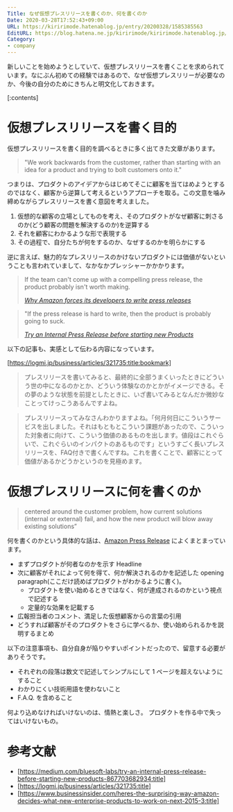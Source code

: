 ```yaml
---
Title: なぜ仮想プレスリリースを書くのか、何を書くのか
Date: 2020-03-28T17:52:43+09:00
URL: https://kiririmode.hatenablog.jp/entry/20200328/1585385563
EditURL: https://blog.hatena.ne.jp/kiririmode/kiririmode.hatenablog.jp/atom/entry/26006613541624244
Category:
- company
---
```


新しいことを始めようとしていて、仮想プレスリリースを書くことを求められています。なにぶん初めての経験ではあるので、なぜ仮想プレスリリーが必要なのか、今後の自分のためにきちんと明文化しておきます。

[:contents]

# 仮想プレスリリースを書く目的

仮想プレスリリースを書く目的を調べるときに多く出てきた文章があります。

> "We work backwards from the customer, rather than starting with an idea for a product and trying to bolt customers onto it."

つまりは、プロダクトのアイデアからはじめてそこに顧客を当てはめようとするのではなく、顧客から逆算して考えるというアプローチを取る。この文意を噛み締めながらプレスリリースを書く意図を考えました。

1. 仮想的な顧客の立場としてものを考え、そのプロダクトがなぜ顧客に刺さるのか(どう顧客の問題を解決するのか)を逆算する
2. それを顧客にわかるような形で表現する
3. その過程で、自分たちが何をするのか、なぜするのかを明らかにする


逆に言えば、魅力的なプレスリリースのかけないプロダクトには価値がないということも言われていまして、なかなかプレッシャーかかかります。

> If the team can't come up with a compelling press release, the product probably isn't worth making.
>
> <cite>[Why Amazon forces its developers to write press releases](https://www.businessinsider.com/heres-the-surprising-way-amazon-decides-what-new-enterprise-products-to-work-on-next-2015-3)</cite>


> "If the press release is hard to write, then the product is probably going to suck.
>
> <cite>[Try an Internal Press Release before starting new Products](https://medium.com/bluesoft-labs/try-an-internal-press-release-before-starting-new-products-867703682934)</cite>

以下の記事も、実感として伝わる内容になっています。

[https://logmi.jp/business/articles/321735:title:bookmark]

> プレスリリースを書いてみると、最終的に全部うまくいったときにどういう世の中になるのかとか、どういう体験なのかとかがイメージできる。その夢のような状態を前提としたときに、いざ書いてみるとなんだか微妙なことってけっこうあるんですよね。


> プレスリリースってみなさんわかりますよね。「何月何日にこういうサービスを出しました。それはもともとこういう課題があったので、こういった対象者に向けて、こういう価値のあるものを出します。値段はこれぐらいで、これぐらいのインパクトのあるものです」というすごく長いプレスリリースを、FAQ付きで書くんですね。これを書くことで、顧客にとって価値があるかどうかというのを見極めます。

# 仮想プレスリリースに何を書くのか

> centered around the customer problem, how current solutions (internal or external) fail, and how the new product will blow away existing solutions”

何を書くのかという具体的な話は、[Amazon Press Release](https://medium.com/@IndianaStyle/amazon-press-release-how-to-55d61188ecdd) によくまとまっています。

- まずプロダクトが何者なのかを示す Headline
- 次に顧客がそれによって何を得て、何か解決されるのかを記述した opening paragraph(ここだけ読めばプロダクトがわかるように書く)。
  - プロダクトを使い始めるときではなく、何が達成されるのかという視点で記述する
  - 定量的な効果を記載する
- 広報担当者のコメント、満足した仮想顧客からの言葉の引用
- どうすれば顧客がそのプロダクトをさらに学べるか、使い始められるかを説明するまとめ

以下の注意事項も、自分自身が陥りやすいポイントだったので、留意する必要がありそうです。

- それぞれの段落は数文で記述してシンプルにして 1 ページを超えないようにすること
- わかりにくい技術用語を使わないこと
- F.A.Q. を含めること

何より込めなければいけないのは、情熱と楽しさ。
プロダクトを作る中で失ってはいけないもの。

# 参考文献

- [https://medium.com/bluesoft-labs/try-an-internal-press-release-before-starting-new-products-867703682934:title]
- [https://logmi.jp/business/articles/321735:title]
- [https://www.businessinsider.com/heres-the-surprising-way-amazon-decides-what-new-enterprise-products-to-work-on-next-2015-3:title]

